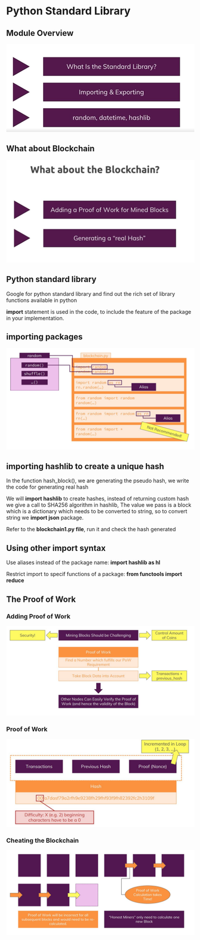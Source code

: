 # Python Standard Library

## Module Overview

![outcome](./01.JPG)

## What about Blockchain

![outcome](./02.JPG)

## Python standard library

Google for python standard library and find out the rich set of library functions available in python

**import** statement is used in the code, to include the feature of the package in your implementation.

## importing packages

![outcome](./03.JPG)

## importing hashlib to create a unique hash

In the function hash_block(), we are generating the pseudo hash, we write the code for generating real hash

We will **import hashlib** to create hashes, instead of returning custom hash we give a call to SHA256 algorithm in hashlib, The value we pass is a block which is a dictionary which needs to be converted to string, so to convert string we **import json** package.

Refer to the **blockchain1.py file**, run it and check the hash generated

## Using other import syntax

Use aliases instead of the package name: **import hashlib as hl**

Restrict import to specif functions of a package: **from functools import reduce**

## The Proof of Work

### Adding Proof of Work

![outcome](./04.JPG)

### Proof of Work

![outcome](./05.JPG)

### Cheating the Blockchain

![outcome](./06.JPG)





